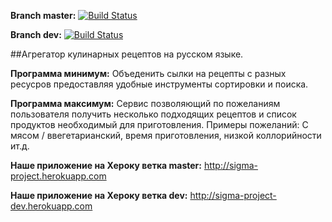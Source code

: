 **Branch master:** [![Build Status](https://travis-ci.org/volodya8bit/sigma_project.svg?branch=master)](https://travis-ci.org/volodya8bit/sigma_project)

**Branch dev:** [![Build Status](https://travis-ci.org/volodya8bit/sigma_project.svg?branch=dev)](https://travis-ci.org/volodya8bit/sigma_project)

##Агрегатор кулинарных рецептов на русском языке.

**Программа минимум:** Объеденить сылки на рецепты с разных ресусров предоставляя удобные инструменты сортировки и поиска.

**Программа максимум:** Сервис позволяющий по пожеланиям пользователя получить несколько подходящих рецептов и список продуктов необходимый для приготовления. Примеры пожеланий: С мясом / ввегетарианский, время приготовления, низкой коллорийности ит.д.

**Наше приложение на Хероку ветка master:** http://sigma-project.herokuapp.com

**Наше приложение на Хероку ветка dev:** http://sigma-project-dev.herokuapp.com
